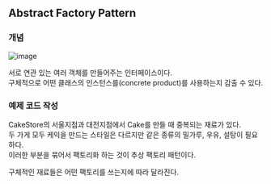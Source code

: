 ## Abstract Factory Pattern 

### 개념

![image](https://user-images.githubusercontent.com/5865308/196193425-ce1c0f6f-960a-4fee-941c-38d366ecb148.png)

서로 연관 있는 여러 객체를 만들어주는 인터페이스이다.   
구체적으로 어떤 클래스의 인스턴스를(concrete product)를 사용하는지 감출 수 있다.


### 예제 코드 작성

CakeStore의 서울지점과 대전지점에서 Cake를 만들 때 중복되는 재료가 있다.   
두 가게 모두 케익을 만드는 스타일은 다르지만 같은 종류의 밀가루, 우유, 설탕이 필요하다.   
이러한 부분을 묶어서 팩토리화 하는 것이 추상 팩토리 패턴이다.

구체적인 재료들은 어떤 팩토리를 쓰는지에 따라 달라진다.